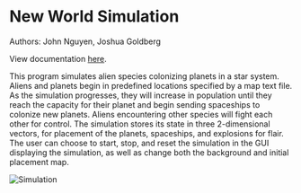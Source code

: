 # New World Simulation

Authors: John Nguyen, Joshua Goldberg

View documentation [here](https://goldbergdata.github.io/newWorldSimulation/). 

This program simulates alien species colonizing planets in a star system. Aliens and planets begin in predefined locations specified by a map text file. As the simulation progresses, they will increase in population until they reach the capacity for their planet and begin sending spaceships to colonize new planets. Aliens encountering other species will fight each other for control. The simulation stores its state in three 2-dimensional vectors, for placement of the planets, spaceships, and explosions for flair. The user can choose to start, stop, and reset the simulation in the GUI displaying the simulation, as well as change both the background and initial placement map.

![Simulation](docs/newWorldSim.gif)

